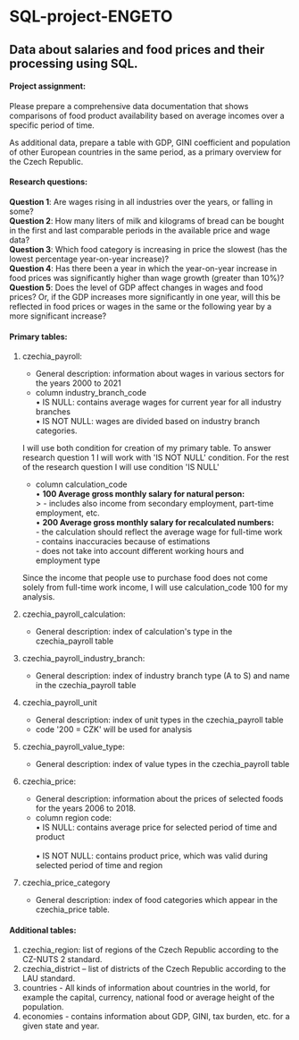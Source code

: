 # SQL-project-ENGETO

## Data about salaries and food prices and their processing using SQL.

#### Project assignment: <br>
Please prepare a comprehensive data documentation that shows comparisons of food product availability based on average incomes over a specific period of time. <br>

As additional data, prepare a table with GDP, GINI coefficient and population of other European countries in the same period, as a primary overview for the Czech Republic.


#### Research questions: <br>
**Question 1**: Are wages rising in all industries over the years, or falling in some? <br>
**Question 2**: How many liters of milk and kilograms of bread can be bought in the first and last comparable periods in the available price and wage data? <br>
**Question 3**: Which food category is increasing in price the slowest (has the lowest percentage year-on-year increase)? <br>
**Question 4**: Has there been a year in which the year-on-year increase in food prices was significantly higher than wage growth (greater than 10%)? <br>
**Question 5**: Does the level of GDP affect changes in wages and food prices? Or, if the GDP increases more significantly in one year, will this be reflected in food prices or wages in the same or the following year by a more significant increase? <br>

#### Primary tables: <br>
1. czechia_payroll: <br>
    * General description: information about wages in various sectors for the years 2000 to 2021 <br>
    * column industry_branch_code <br>
    	• IS NULL: contains average wages for current year for all industry branches <br>
   	• IS NOT NULL: wages are divided based on industry branch categories. <br>

	I will use both condition for creation of my primary table. To answer research question 1 I will work with 'IS NOT NULL' condition. For the rest of the 	research question I will use condition 'IS NULL'<br>
	
    * column calculation_code <br>
        • **100 Average gross monthly salary for natural person:** <br>
            > -   includes also income from secondary employment, part-time employment, etc. <br>
        • **200 Average gross monthly salary for recalculated numbers:** <br>
           	 -  the calculation should reflect the average wage for full-time work <br>
           	 -  contains inaccuracies because of estimations <br>
           	 -  does not take into account different working hours and employment type <br>

	Since the income that people use to purchase food does not come solely from full-time work income, I will use calculation_code 100 for my analysis. <br> 

2. czechia_payroll_calculation:<br>
    * General description: index of calculation's type in the czechia_payroll table <br>

3. czechia_payroll_industry_branch: <br>
    * General description: index of industry branch type (A to S) and name in the czechia_payroll table <br>

4. czechia_payroll_unit <br>
    * General description: index of unit types in the czechia_payroll table <br>
    * code '200 = CZK' will be used for analysis <br>
 
5. czechia_payroll_value_type: <br>     
    * General description: index of value types in the czechia_payroll table <br>

6. czechia_price: <br> 
    * General description: information about the prices of selected foods for the years 2006 to 2018. <br>
    * column region code: <br>
	• IS NULL: contains average price for selected period of time and product <br>	
	• IS NOT NULL: contains product price, which was valid during selected period of time and region <br>

7. czechia_price_category <br>
    * General description: index of food categories which appear in the czechia_price table. <br>

#### Additional tables: <br>
1. czechia_region: list of regions of the Czech Republic according to the CZ-NUTS 2 standard. <br>
2. czechia_district – list of districts of the Czech Republic according to the LAU standard. <br>
3. countries - All kinds of information about countries in the world, for example the capital, currency, national food or average height of the population. <br>
4. economies - contains information about GDP, GINI, tax burden, etc. for a given state and year. <br>
